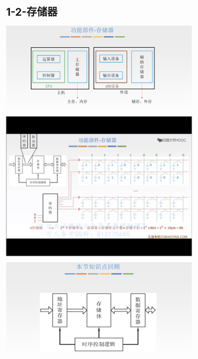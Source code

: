 # 1-2-存储器

![](../../.gitbook/assets/image%20%28131%29.png)

![](../../.gitbook/assets/img_7d8107a6848f-1.jpeg)

![](../../.gitbook/assets/image%20%2866%29.png)

